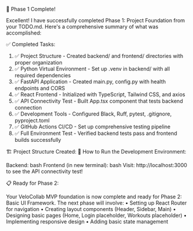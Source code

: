 🎉 Phase 1 Complete!

Excellent! I have successfully completed Phase 1: Project Foundation from your TODO.md. Here's a comprehensive summary of what was accomplished:

✅ Completed Tasks:

1. ✅ Project Structure - Created backend/ and frontend/ directories with proper organization
2. ✅ Python Virtual Environment - Set up .venv in backend/ with all required dependencies
3. ✅ FastAPI Application - Created main.py, config.py with health endpoints and CORS
4. ✅ React Frontend - Initialized with TypeScript, Tailwind CSS, and axios
5. ✅ API Connectivity Test - Built App.tsx component that tests backend connection
6. ✅ Development Tools - Configured Black, Ruff, pytest, .gitignore, pyproject.toml
7. ✅ GitHub Actions CI/CD - Set up comprehensive testing pipeline
8. ✅ Full Environment Test - Verified backend tests pass and frontend builds successfully

🏗️ Project Structure Created:
🚀 How to Run the Development Environment:

Backend:
bash
Frontend (in new terminal):
bash
Visit: http://localhost:3000 to see the API connectivity test!

📋 Ready for Phase 2:

Your VeloCollab MVP foundation is now complete and ready for Phase 2: Basic UI Framework. The next phase will involve:
•  Setting up React Router for navigation
•  Creating layout components (Header, Sidebar, Main)
•  Designing basic pages (Home, Login placeholder, Workouts placeholder)
•  Implementing responsive design
•  Adding basic state management
